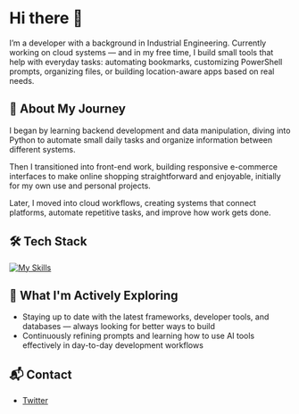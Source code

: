 # Hi there 👋

I’m a developer with a background in Industrial Engineering. Currently working on cloud systems — and in my free time, I build small tools that help with everyday tasks: automating bookmarks, customizing PowerShell prompts, organizing files, or building location-aware apps based on real needs.

## 🚀 About My Journey

I began by learning backend development and data manipulation, diving into Python to automate small daily tasks and organize information between different systems.

Then I transitioned into front-end work, building responsive e-commerce interfaces to make online shopping straightforward and enjoyable, initially for my own use and personal projects.

Later, I moved into cloud workflows, creating systems that connect platforms, automate repetitive tasks, and improve how work gets done.  

## 🛠 Tech Stack

[![My Skills](https://skillicons.dev/icons?i=python,js,ts,java,react,nodejs,html,css,gcp,aws,azure)](https://skillicons.dev)

## 🌱 What I'm Actively Exploring

- Staying up to date with the latest frameworks, developer tools, and databases — always looking for better ways to build  
- Continuously refining prompts and learning how to use AI tools effectively in day-to-day development workflows

## 📬 Contact

- [Twitter](https://x.com/DavidJMoraesC)


<!--
**Proce2/Proce2** is a ✨ _special_ ✨ repository because its `README.md` (this file) appears on your GitHub profile.

Here are some ideas to get you started:

- 🔭 I’m currently working on ...
- 🌱 I’m currently learning ...
- 👯 I’m looking to collaborate on ...
- 🤔 I’m looking for help with ...
- 💬 Ask me about ...
- 📫 How to reach me: ...
- 😄 Pronouns: ...
- ⚡ Fun fact: ...
-->
